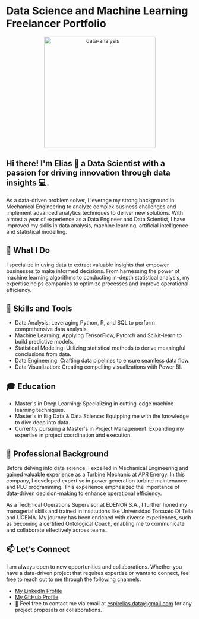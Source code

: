 # Data Science and Machine Learning Freelancer Portfolio 

<div align="center">
  <img src="https://github.com/elias2112/elias2112/assets/87869947/9622841a-9188-47cc-a961-553de0effe9e" alt="data-analysis" width="300" />
</div>

## Hi there! I'm Elias 👋 a Data Scientist with a passion for driving innovation through data insights 💻.

As a data-driven problem solver, I leverage my strong background in Mechanical Engineering to analyze complex business challenges and implement advanced analytics techniques to deliver new solutions. With almost a year of experience as a Data Engineer and Data Scientist, I have improved my skills in data analysis, machine learning, artificial intelligence and statistical modelling.

## 🚀 What I Do

I specialize in using data to extract valuable insights that empower businesses to make informed decisions. From harnessing the power of machine learning algorithms to conducting in-depth statistical analysis, my expertise helps companies to optimize processes and improve operational efficiency.

## 🔧 Skills and Tools

- Data Analysis: Leveraging Python, R, and SQL to perform comprehensive data analysis.
- Machine Learning: Applying TensorFlow, Pytorch and Scikit-learn to build predictive models.
- Statistical Modeling: Utilizing statistical methods to derive meaningful conclusions from data.
- Data Engineering: Crafting data pipelines to ensure seamless data flow.
- Data Visualization: Creating compelling visualizations with Power BI.

## 🎓 Education

- Master's in Deep Learning: Specializing in cutting-edge machine learning techniques.
- Master's in Big Data & Data Science: Equipping me with the knowledge to dive deep into data.
- Currently pursuing a Master's in Project Management: Expanding my expertise in project coordination and execution.

## 💼 Professional Background

Before delving into data science, I excelled in Mechanical Engineering and gained valuable experience as a Turbine Mechanic at APR Energy. In this company, I developed expertise in power generation turbine maintenance and PLC programming. This experience emphasized the importance of data-driven decision-making to enhance operational efficiency.

As a Technical Operations Supervisor at EDENOR S.A., I further honed my managerial skills and trained in institutions like Universidad Torcuato Di Tella and UCEMA. 
My journey has been enriched with diverse experiences, such as becoming a certified Ontological Coach, enabling me to communicate and collaborate effectively across teams.

## 📫 Let's Connect

I am always open to new opportunities and collaborations. Whether you have a data-driven project that requires expertise or wants to connect, feel free to reach out to me through the following channels:

- [My LinkedIn Profile](https://www.linkedin.com/in/elias-espir/)
- [My GitHub Profile](https://github.com/elias2112)
- 📧 Feel free to contact me via email at [espirelias.data@gmail.com](mailto:espirelias.data@gmail.com?Subject=New%20Project%20Proposal) for any project proposals or collaborations.
